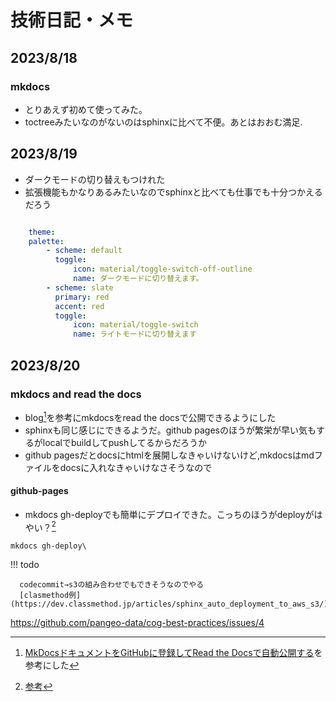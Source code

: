 # 技術日記・メモ

## 2023/8/18
### mkdocs
* とりあえず初めて使ってみた。
* toctreeみたいなのがないのはsphinxに比べて不便。あとはおおむ満足.

## 2023/8/19

* ダークモードの切り替えもつけれた
* 拡張機能もかなりあるみたいなのでsphinxと比べても仕事でも十分つかえるだろう

``` yaml

    theme:
    palette:
        - scheme: default
          toggle:
              icon: material/toggle-switch-off-outline
              name: ダークモードに切り替えます。
        - scheme: slate
          primary: red
          accent: red
          toggle:
              icon: material/toggle-switch
              name: ライトモードに切り替えます

```


## 2023/8/20
### mkdocs and read the docs

* blog[^1]を参考にmkdocsをread the docsで公開できるようにした
* sphinxも同じ感じにできるようだ。github pagesのほうが繁栄が早い気もするがlocalでbuildしてpushしてるからだろうか
* github pagesだとdocsにhtmlを展開しなきゃいけないけど,mkdocsはmdファイルをdocsに入れなきゃいけなさそうなので
#### github-pages
* mkdocs gh-deployでも簡単にデプロイできた。こっちのほうがdeployがはやい？[^2]

```
mkdocs gh-deploy\
```
!!! todo
   
      codecommit→s3の組み合わせでもできそうなのでやる
      [clasmethod例](https://dev.classmethod.jp/articles/sphinx_auto_deployment_to_aws_s3/)


[^1]:[MkDocsドキュメントをGitHubに登録してRead the Docsで自動公開する](https://blog.goediy.com/?p=535#google_vignette)を参考にした
[^2]:[参考](https://enu23456.hatenablog.com/entry/2022/11/11/192039)



https://github.com/pangeo-data/cog-best-practices/issues/4